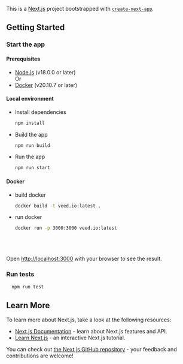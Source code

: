 This is a [Next.js](https://nextjs.org/) project bootstrapped
with [`create-next-app`](https://github.com/vercel/next.js/tree/canary/packages/create-next-app).

## Getting Started

### Start the app

#### Prerequisites

- [Node.js](https://nodejs.org/en/) (v18.0.0 or later)  
  Or
- [Docker](https://docs.docker.com/get-docker/) (v20.10.7 or later)

#### Local environment

- Install dependencies

  ```bash
  npm install
  ```

- Build the app

  ```bash
  npm run build
  ```

- Run the app

  ```bash
  npm run start
  ```

#### Docker

- build docker

    ```bash
  docker build -t veed.io:latest .
  ```
- run docker

    ```bash
    docker run -p 3000:3000 veed.io:latest
    ```

\
\
\
Open [http://localhost:3000](http://localhost:3000) with your browser to see the result.

### Run tests
  ```bash
    npm run test
  ```

## Learn More

To learn more about Next.js, take a look at the following resources:

- [Next.js Documentation](https://nextjs.org/docs) - learn about Next.js features and API.
- [Learn Next.js](https://nextjs.org/learn) - an interactive Next.js tutorial.

You can check out [the Next.js GitHub repository](https://github.com/vercel/next.js/) - your feedback and contributions
are welcome!